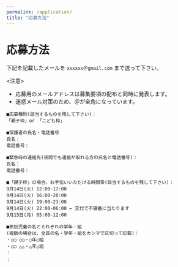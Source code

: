 ```yaml
---
permalink: /application/
title: "応募方法"
---
```

# 応募方法
下記を記載したメールを `xxxxxx＠gmail.com` まで送って下さい。

<注意>

- 応募用のメールアドレスは募集要項の配布と同時に発表します。
- 迷惑メール対策のため、＠が全角になっています。

```
■応募種別(該当するものを残して下さい)：
「親子枠」or 「こども枠」

■保護者の氏名・電話番号
氏名：
電話番号：

■緊急時の連絡先(夜間でも連絡が取れる方の氏名と電話番号)：
氏名：
電話番号：

■「親子枠」の場合，お手伝いいただける時間帯(該当するものを残して下さい)：
9月14日(火) 12:00-17:00 
9月14日(火) 16:00-20:00
9月14日(火) 19:00-23:00
9月14日(火) 22:00-06:00 ← 交代で不寝番に当たります
9月15日(月) 05:00-12:00

■参加児童の名とそれぞれの学年・組 
(複数の場合は，全員の名・学年・組をカンマで区切って記載)：
・◯◯ ◯◯・◯年◯組
・◯◯ △△・△年△組
：
：
```
